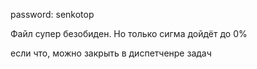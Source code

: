 password: senkotop

Файл супер безобиден. Но только сигма дойдёт до 0%

если что, можно закрыть в диспетченре задач
